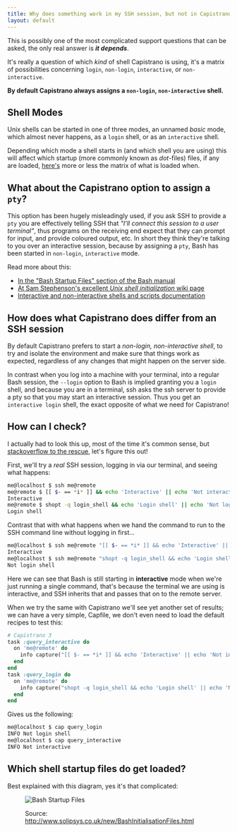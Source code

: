 ```yaml
---
title: Why does something work in my SSH session, but not in Capistrano?
layout: default
---
```


This is possibly one of the most complicated support questions that can be
asked, the only real answer is ***it depends***.

It's really a question of which *kind* of shell Capistrano is using, it's a
matrix of possibilities concerning `login`, `non-login`, `interactive`, or
`non-interactive`.

**By default Capistrano always assigns a `non-login`, `non-interactive` shell.**

## Shell Modes

Unix shells can be started in one of three modes, an unnamed *basic* mode,
which almost never happens, as a `login` shell, or as an `interactive` shell.

Depending which mode a shell starts in (and which shell you are using) this
will affect which startup (more commonly known as *dot*-files) files, if any
are loaded, [here's](#which_startup_files_loaded) more or less the matrix of what is loaded when.

## What about the Capistrano option to assign a `pty`?

This option has been hugely misleadingly used, if you ask SSH to provide a
`pty` you are effectively telling SSH that *"I'll connect this session to a
user terminal"*, thus programs on the receiving end expect that they can prompt
for input, and provide coloured output, etc. In short they think they're
talking to you over an interactive session, because by assigning a `pty`, Bash
has been started in `non-login`, `interactive` mode.

Read more about this:

 * [In the "Bash Startup Files" section of the Bash
   manual](https://www.gnu.org/software/bash/manual/html_node/Bash-Startup-Files.html)
 * [At Sam Stephenson's excellent *Unix shell initialization* wiki
   page](https://github.com/sstephenson/rbenv/wiki/Unix-shell-initialization)
 * [Interactive and non-interactive shells and scripts
   documentation](http://www.tldp.org/LDP/abs/html/intandnonint.html)

## How does what Capistrano does differ from an SSH session

By default Capistrano prefers to start a *non-login, non-interactive
shell*, to try and isolate the environment and make sure that things work as
expected, regardless of any changes that might happen on the server side.

In contrast when you log into a machine with your terminal, into a regular
Bash session, the `--login` option to Bash is implied granting you a `login`
shell, and because you are in a terminal, ssh asks the ssh server to provide a
pty so that you may start an interactive session. Thus you get an `interactive
login` shell, the exact opposite of what we need for Capistrano!

## How can I check?

I actually had to look this up, most of the time it's common sense, but
[stackoverflow to the rescue](http://unix.stackexchange.com/a/26782), let's
figure this out!

First, we'll try a *real* SSH session, logging in via our terminal, and seeing
what happens:

```bash
me@localhost $ ssh me@remote
me@remote $ [[ $- == *i* ]] && echo 'Interactive' || echo 'Not interactive'
Interactive
me@remote $ shopt -q login_shell && echo 'Login shell' || echo 'Not login shell'
Login shell
```

Contrast that with what happens when we hand the command to run to the SSH
command line without logging in first...

```bash
me@localhost $ ssh me@remote "[[ $- == *i* ]] && echo 'Interactive' || echo 'Not interactive'"
Interactive
me@localhost $ ssh me@remote "shopt -q login_shell && echo 'Login shell' || echo 'Not login shell'"
Not login shell
```

Here we can see that Bash is still starting in **interactive** mode when we're
just running a single command, that's because the terminal we are using is
interactive, and SSH inherits that and passes that on to the remote server.

When we try the same with Capistrano we'll see yet another set of results; we
can have a very simple, Capfile, we don't even need to load the default
recipes to test this:

```ruby
# Capistrano 3
task :query_interactive do
  on 'me@remote' do
    info capture("[[ $- == *i* ]] && echo 'Interactive' || echo 'Not interactive'")
  end
end
task :query_login do
  on 'me@remote' do
    info capture("shopt -q login_shell && echo 'Login shell' || echo 'Not login shell'")
  end
end
```

Gives us the following:

```bash
me@localhost $ cap query_login
INFO Not login shell
me@localhost $ cap query_interactive
INFO Not interactive
```

## <a id="which_startup_files_loaded"></a>Which shell startup files do get loaded?

Best explained with this diagram, yes it's that complicated:

<figure class="panel">
  <img src="/images/BashStartupFiles1.png" title="Bash Startup Files" alt="Bash Startup Files" />
  <figcaption>
    <p>Source: <a href="http://www.solipsys.co.uk/new/BashInitialisationFiles.html">http://www.solipsys.co.uk/new/BashInitialisationFiles.html</a></p>
  </figcaption>
</figure>

